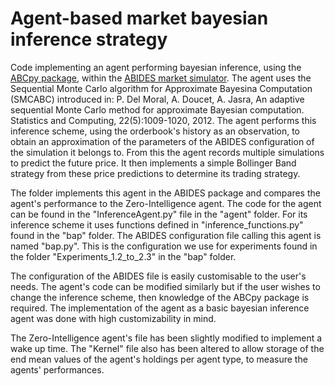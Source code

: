 # Agent-based market bayesian inference strategy

Code implementing an agent performing bayesian inference, using the [ABCpy package](https://abcpy.readthedocs.io/en/latest/), within the [ABIDES market simulator](https://github.com/abides-sim/abides). The agent uses the Sequential Monte Carlo algorithm for Approximate Bayesina Computation (SMCABC) introduced in: P. Del Moral, A. Doucet, A. Jasra, An adaptive sequential Monte Carlo method for approximate Bayesian computation. Statistics and Computing, 22(5):1009-1020, 2012. The agent performs this inference scheme, using the orderbook's history as an observation, to obtain an approximation of the parameters of the ABIDES configuration of the simulation it belongs to. From this the agent records multiple simulations to predict the future price. It then implements a simple Bollinger Band strategy from these price predictions to determine its trading strategy.

The folder implements this agent in the ABIDES package and compares the agent's performance to the Zero-Intelligence agent. The code for the agent can be found in the "InferenceAgent.py" file in the "agent" folder. For its inference scheme it uses functions defined in "inference_functions.py" found in the "bap" folder. The ABIDES configuration file calling this agent is named "bap.py". This is the configuration we use for experiments found in the folder "Experiments_1.2_to_2.3" in the "bap" folder.

The configuration of the ABIDES file is easily customisable to the user's needs. The agent's code can be modified similarly but if the user wishes to change the inference scheme, then knowledge of the ABCpy package is required. The implementation of the agent as a basic bayesian inference agent was done with high customizability in mind.

The Zero-Intelligence agent's file has been slightly modified to implement a wake up time. The "Kernel" file also has been altered to allow storage of the end mean values of the agent's holdings per agent type, to measure the agents' performances.